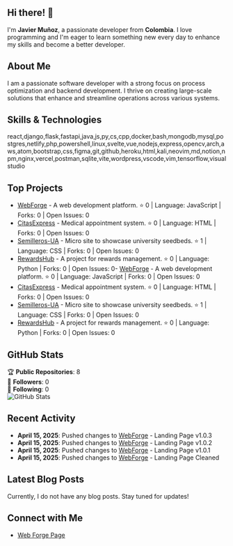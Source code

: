 ## Hi there! 👋

I'm **Javier Muñoz**, a passionate developer from **Colombia**. I love programming and I'm eager to learn something new every day to enhance my skills and become a better developer. 

## About Me

I am a passionate software developer with a strong focus on process optimization and backend development. I thrive on creating large-scale solutions that enhance and streamline operations across various systems.

## Skills & Technologies

react,django,flask,fastapi,java,js,py,cs,cpp,docker,bash,mongodb,mysql,postgres,netlify,php,powershell,linux,svelte,vue,nodejs,express,opencv,arch,aws,atom,bootstrap,css,figma,git,github,heroku,html,kali,neovim,md,notion,npm,nginx,vercel,postman,sqlite,vite,wordpress,vscode,vim,tensorflow,visualstudio

## Top Projects

- [WebForge](https://github.com/JavierMunioz/WebForge) - A web development platform. ⭐ 0 | Language: JavaScript | Forks: 0 | Open Issues: 0
- [CitasExpress](https://github.com/JavierMunioz/CitasExpress) - Medical appointment system. ⭐ 0 | Language: HTML | Forks: 0 | Open Issues: 0
- [Semilleros-UA](https://github.com/JavierMunioz/Semilleros-UA) - Micro site to showcase university seedbeds. ⭐ 1 | Language: CSS | Forks: 0 | Open Issues: 0
- [RewardsHub](https://github.com/JavierMunioz/RewardsHub) - A project for rewards management. ⭐ 0 | Language: Python | Forks: 0 | Open Issues: 0- [WebForge](https://github.com/JavierMunioz/WebForge) - A web development platform. ⭐ 0 | Language: JavaScript | Forks: 0 | Open Issues: 0
- [CitasExpress](https://github.com/JavierMunioz/CitasExpress) - Medical appointment system. ⭐ 0 | Language: HTML | Forks: 0 | Open Issues: 0
- [Semilleros-UA](https://github.com/JavierMunioz/Semilleros-UA) - Micro site to showcase university seedbeds. ⭐ 1 | Language: CSS | Forks: 0 | Open Issues: 0
- [RewardsHub](https://github.com/JavierMunioz/RewardsHub) - A project for rewards management. ⭐ 0 | Language: Python | Forks: 0 | Open Issues: 0

## GitHub Stats

🏆 **Public Repositories**: 8  
👥 **Followers**: 0  
👤 **Following**: 0  
![GitHub Stats](https://github-readme-stats.vercel.app/api?username=JavierMunioz&show_icons=true&hide_border=true&count_private=true&theme=radical)

## Recent Activity

- **April 15, 2025**: Pushed changes to [WebForge](https://github.com/JavierMunioz/WebForge) - Landing Page v1.0.3  
- **April 15, 2025**: Pushed changes to [WebForge](https://github.com/JavierMunioz/WebForge) - Landing Page v1.0.2  
- **April 15, 2025**: Pushed changes to [WebForge](https://github.com/JavierMunioz/WebForge) - Landing Page v1.0.1  
- **April 15, 2025**: Pushed changes to [WebForge](https://github.com/JavierMunioz/WebForge) - Landing Page Cleaned

## Latest Blog Posts

Currently, I do not have any blog posts. Stay tuned for updates!

## Connect with Me

- [Web Forge Page](https://webforgeaj.netlify.app/)
